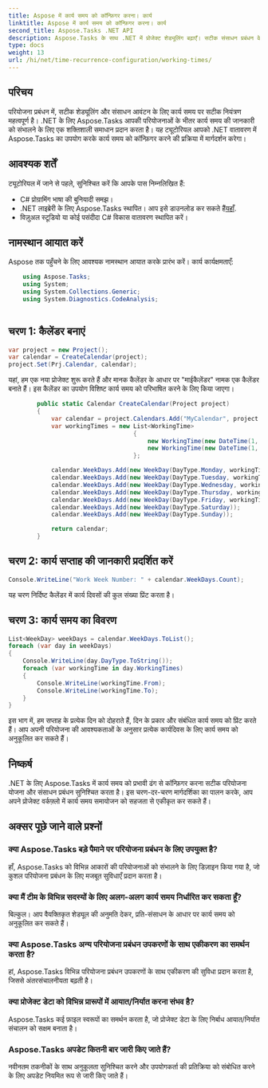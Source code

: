 ```yaml
---
title: Aspose में कार्य समय को कॉन्फ़िगर करना। कार्य
linktitle: Aspose में कार्य समय को कॉन्फ़िगर करना। कार्य
second_title: Aspose.Tasks .NET API
description: Aspose.Tasks के साथ .NET में प्रोजेक्ट शेड्यूलिंग बढ़ाएँ। सटीक संसाधन प्रबंधन के लिए कार्य समय को सहजता से कॉन्फ़िगर करें। अभी लाइब्रेरी डाउनलोड करें!
type: docs
weight: 13
url: /hi/net/time-recurrence-configuration/working-times/
---
```

## परिचय
परियोजना प्रबंधन में, सटीक शेड्यूलिंग और संसाधन आवंटन के लिए कार्य समय पर सटीक नियंत्रण महत्वपूर्ण है। .NET के लिए Aspose.Tasks आपकी परियोजनाओं के भीतर कार्य समय की जानकारी को संभालने के लिए एक शक्तिशाली समाधान प्रदान करता है। यह ट्यूटोरियल आपको .NET वातावरण में Aspose.Tasks का उपयोग करके कार्य समय को कॉन्फ़िगर करने की प्रक्रिया में मार्गदर्शन करेगा।
## आवश्यक शर्तें
ट्यूटोरियल में जाने से पहले, सुनिश्चित करें कि आपके पास निम्नलिखित हैं:
- C# प्रोग्रामिंग भाषा की बुनियादी समझ।
- .NET लाइब्रेरी के लिए Aspose.Tasks स्थापित। आप इसे डाउनलोड कर सकते हैं[यहाँ](https://releases.aspose.com/tasks/net/).
- विज़ुअल स्टूडियो या कोई पसंदीदा C# विकास वातावरण स्थापित करें।
## नामस्थान आयात करें
Aspose तक पहुँचने के लिए आवश्यक नामस्थान आयात करके प्रारंभ करें। कार्य कार्यक्षमताएँ:
```csharp
    using Aspose.Tasks;
    using System;
    using System.Collections.Generic;
    using System.Diagnostics.CodeAnalysis;
    
```
## चरण 1: कैलेंडर बनाएं
```csharp
var project = new Project();
var calendar = CreateCalendar(project);
project.Set(Prj.Calendar, calendar);
```
यहां, हम एक नया प्रोजेक्ट शुरू करते हैं और मानक कैलेंडर के आधार पर "माईकैलेंडर" नामक एक कैलेंडर बनाते हैं। इस कैलेंडर का उपयोग विशिष्ट कार्य समय को परिभाषित करने के लिए किया जाएगा।

```csharp
        public static Calendar CreateCalendar(Project project)
        {
            var calendar = project.Calendars.Add("MyCalendar", project.Calendars.GetByName("Standard"));
            var workingTimes = new List<WorkingTime>
                                   {
                                       new WorkingTime(new DateTime(1, 1, 1, 9, 0, 0), new DateTime(1, 1, 1, 12, 0, 0)),
                                       new WorkingTime(new DateTime(1, 1, 1, 13, 0, 0), new DateTime(1, 1, 1, 18, 0, 0))
                                   };

            calendar.WeekDays.Add(new WeekDay(DayType.Monday, workingTimes));
            calendar.WeekDays.Add(new WeekDay(DayType.Tuesday, workingTimes));
            calendar.WeekDays.Add(new WeekDay(DayType.Wednesday, workingTimes));
            calendar.WeekDays.Add(new WeekDay(DayType.Thursday, workingTimes));
            calendar.WeekDays.Add(new WeekDay(DayType.Friday, workingTimes));
            calendar.WeekDays.Add(new WeekDay(DayType.Saturday));
            calendar.WeekDays.Add(new WeekDay(DayType.Sunday));

            return calendar;
        }	
```
## चरण 2: कार्य सप्ताह की जानकारी प्रदर्शित करें
```csharp
Console.WriteLine("Work Week Number: " + calendar.WeekDays.Count);
```
यह चरण निर्दिष्ट कैलेंडर में कार्य दिवसों की कुल संख्या प्रिंट करता है।
## चरण 3: कार्य समय का विवरण
```csharp
List<WeekDay> weekDays = calendar.WeekDays.ToList();
foreach (var day in weekDays)
{
    Console.WriteLine(day.DayType.ToString());
    foreach (var workingTime in day.WorkingTimes)
    {
        Console.WriteLine(workingTime.From);
        Console.WriteLine(workingTime.To);
    }
}
```
इस भाग में, हम सप्ताह के प्रत्येक दिन को दोहराते हैं, दिन के प्रकार और संबंधित कार्य समय को प्रिंट करते हैं। आप अपनी परियोजना की आवश्यकताओं के अनुसार प्रत्येक कार्यदिवस के लिए कार्य समय को अनुकूलित कर सकते हैं।
## निष्कर्ष
.NET के लिए Aspose.Tasks में कार्य समय को प्रभावी ढंग से कॉन्फ़िगर करना सटीक परियोजना योजना और संसाधन प्रबंधन सुनिश्चित करता है। इस चरण-दर-चरण मार्गदर्शिका का पालन करके, आप अपने प्रोजेक्ट वर्कफ़्लो में कार्य समय समायोजन को सहजता से एकीकृत कर सकते हैं।
## अक्सर पूछे जाने वाले प्रश्नों
### क्या Aspose.Tasks बड़े पैमाने पर परियोजना प्रबंधन के लिए उपयुक्त है?
हाँ, Aspose.Tasks को विभिन्न आकारों की परियोजनाओं को संभालने के लिए डिज़ाइन किया गया है, जो कुशल परियोजना प्रबंधन के लिए मजबूत सुविधाएँ प्रदान करता है।
### क्या मैं टीम के विभिन्न सदस्यों के लिए अलग-अलग कार्य समय निर्धारित कर सकता हूँ?
बिल्कुल। आप वैयक्तिकृत शेड्यूल की अनुमति देकर, प्रति-संसाधन के आधार पर कार्य समय को अनुकूलित कर सकते हैं।
### क्या Aspose.Tasks अन्य परियोजना प्रबंधन उपकरणों के साथ एकीकरण का समर्थन करता है?
हां, Aspose.Tasks विभिन्न परियोजना प्रबंधन उपकरणों के साथ एकीकरण की सुविधा प्रदान करता है, जिससे अंतरसंचालनीयता बढ़ती है।
### क्या प्रोजेक्ट डेटा को विभिन्न प्रारूपों में आयात/निर्यात करना संभव है?
Aspose.Tasks कई फ़ाइल स्वरूपों का समर्थन करता है, जो प्रोजेक्ट डेटा के लिए निर्बाध आयात/निर्यात संचालन को सक्षम बनाता है।
### Aspose.Tasks अपडेट कितनी बार जारी किए जाते हैं?
नवीनतम तकनीकों के साथ अनुकूलता सुनिश्चित करने और उपयोगकर्ता की प्रतिक्रिया को संबोधित करने के लिए अपडेट नियमित रूप से जारी किए जाते हैं।